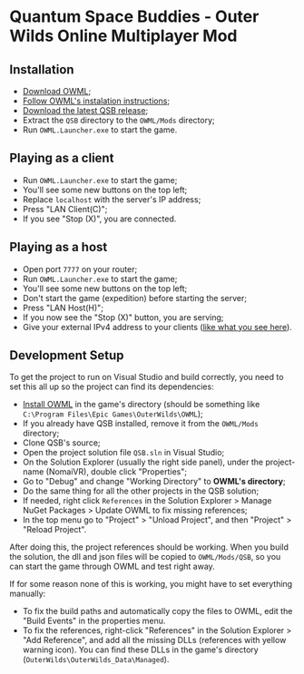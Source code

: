 # Quantum Space Buddies - Outer Wilds Online Multiplayer Mod

## Installation

* [Download OWML](https://github.com/amazingalek/owml/releases);
* [Follow OWML's instalation instructions](https://github.com/amazingalek/owml#installation);
* [Download the latest QSB release](https://github.com/Raicuparta/quantum-space-buddies/releases/latest);
* Extract the `QSB` directory to the `OWML/Mods` directory;
* Run `OWML.Launcher.exe` to start the game.

## Playing as a client

* Run `OWML.Launcher.exe` to start the game;
* You'll see some new buttons on the top left;
* Replace `localhost` with the server's IP address;
* Press "LAN Client(C)";
* If you see "Stop (X)", you are connected.

## Playing as a host

* Open port `7777` on your router;
* Run `OWML.Launcher.exe` to start the game;
* You'll see some new buttons on the top left;
* Don't start the game (expedition) before starting the server;
* Press "LAN Host(H)";
* If you now see the "Stop (X)" button, you are serving;
* Give your external IPv4 address to your clients ([like what you see here](http://whatismyip.host/)).

## Development Setup

To get the project to run on Visual Studio and build correctly, you need to set this all up so the project can find its dependencies:

* [Install OWML](https://github.com/amazingalek/owml#installation) in the game's directory (should be something like `C:\Program Files\Epic Games\OuterWilds\OWML`);
* If you already have QSB installed, remove it from the `OWML/Mods` directory;
* Clone QSB's source;
* Open the project solution file `QSB.sln` in Visual Studio;
* On the Solution Explorer (usually the right side panel), under the project-name (NomaiVR), double click "Properties";
* Go to "Debug" and change "Working Directory" to **OWML's directory**;
* Do the same thing for all the other projects in the QSB solution;
* If needed, right click `References` in the Solution Explorer > Manage NuGet Packages > Update OWML to fix missing references;
* In the top menu go to "Project" > "Unload Project", and then "Project" > "Reload Project".

After doing this, the project references should be working. When you build the solution, the dll and json files will be copied to `OWML/Mods/QSB`, so you can start the game through OWML and test right away.

If for some reason none of this is working, you might have to set everything manually:

* To fix the build paths and automatically copy the files to OWML, edit the "Build Events" in the properties menu.
* To fix the references, right-click "References" in the Solution Explorer > "Add Reference", and add all the missing DLLs (references with yellow warning icon). You can find these DLLs in the game's directory (`OuterWilds\OuterWilds_Data\Managed`).
